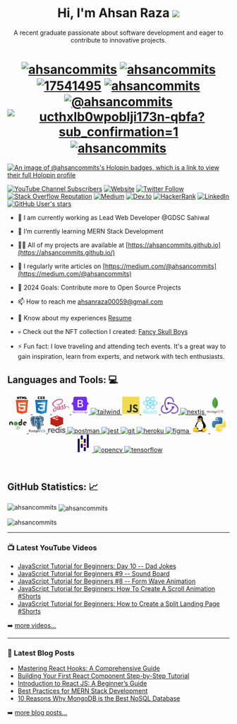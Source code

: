 <!-- Title -->
<h1 align="center">Hi, I'm Ahsan Raza  
  <img src="https://raw.githubusercontent.com/iampavangandhi/iampavangandhi/master/gifs/Hi.gif" 
       width="30px">
  </h1>

<!-- Quote -->
<p align="center">A recent graduate passionate about software development and eager to contribute to innovative projects.</p>
  
  <!-- Social Network -->
<h1 align="center">
<!-- <a href="https://dev.to/ahsancommits" target="blank"><img align="center" src="https://raw.githubusercontent.com/rahuldkjain/github-profile-readme-generator/master/src/images/icons/Social/devto.svg" alt="ahsancommits" height="30" width="40" /></a> -->
<a href="https://twitter.com/ahsancommits" target="blank"><img align="center" src="https://raw.githubusercontent.com/rahuldkjain/github-profile-readme-generator/master/src/images/icons/Social/twitter.svg" alt="ahsancommits" height="30" width="40" /></a>
<a href="https://linkedin.com/in/ahsancommits" target="blank"><img align="center" src="https://raw.githubusercontent.com/rahuldkjain/github-profile-readme-generator/master/src/images/icons/Social/linked-in-alt.svg" alt="ahsancommits" height="30" width="40" /></a>
<a href="https://stackoverflow.com/users/17541495" target="blank"><img align="center" src="https://raw.githubusercontent.com/rahuldkjain/github-profile-readme-generator/master/src/images/icons/Social/stack-overflow.svg" alt="17541495" height="30" width="40" /></a>
<a href="https://instagram.com/ahsancommits" target="blank"><img align="center" src="https://raw.githubusercontent.com/rahuldkjain/github-profile-readme-generator/master/src/images/icons/Social/instagram.svg" alt="ahsancommits" height="30" width="40" /></a>
<a href="https://medium.com/@ahsancommits" target="blank"><img align="center" src="https://raw.githubusercontent.com/rahuldkjain/github-profile-readme-generator/master/src/images/icons/Social/medium.svg" alt="@ahsancommits" height="30" width="40" /></a>
<a href="https://www.youtube.com/channel/ucthxlb0wpoblji173n-qbfa?sub_confirmation=1" target="blank"><img align="center" src="https://raw.githubusercontent.com/rahuldkjain/github-profile-readme-generator/master/src/images/icons/Social/youtube.svg" alt="ucthxlb0wpoblji173n-qbfa?sub_confirmation=1" height="30" width="40" /></a>
<a href="https://www.hackerrank.com/ahsancommits" target="blank"><img align="center" src="https://raw.githubusercontent.com/rahuldkjain/github-profile-readme-generator/master/src/images/icons/Social/hackerrank.svg" alt="ahsancommits" height="30" width="40" /></a>
</h1>

<!-- Background -->

[![An image of @ahsancommits's Holopin badges, which is a link to view their full Holopin profile](https://holopin.me/ahsancommits)](https://holopin.io/@ahsancommits)

[![YouTube Channel Subscribers](https://img.shields.io/youtube/channel/subscribers/UCthxlb0WpObljI173N-QbfA?logo=youtube&logoColor=red&style=for-the-badge)][youtube]
[![Website](https://img.shields.io/website?label=ahsancommits.github.io&style=for-the-badge&url=https%3A%2F%2Fahsancommits.github.io)](https://ahsancommits.github.io)
[![Twitter Follow](https://img.shields.io/twitter/follow/ahsancommits?color=1DA1F2&label=Follow%20%40ahsancommits&logo=twitter&style=for-the-badge)](https://twitter.com/ahsancommits)
[![Stack Overflow Reputation](https://img.shields.io/stackexchange/stackoverflow/r/17541495?color=FE7A16&label=Stack%20Overflow%20Reputation&logo=stackoverflow&style=for-the-badge)](https://stackoverflow.com/users/17541495/ahsan-raza)
[![Medium](https://img.shields.io/badge/Medium-ahsancommits-black?style=for-the-badge&logo=medium)](https://medium.com/@ahsancommits)
[![Dev.to](https://img.shields.io/badge/Dev.to-ahsancommits-black?style=for-the-badge&logo=dev.to)](https://dev.to/ahsancommits)
[![HackerRank](https://img.shields.io/badge/HackerRank-ahsancommits-black?style=for-the-badge&logo=hackerrank&color=00EA64)](https://www.hackerrank.com/ahsancommits)
[![LinkedIn](https://img.shields.io/badge/LinkedIn-ahsancommits-black?style=for-the-badge&logo=linkedin&color=1976D2)](https://linkedin.com/in/ahsancommits)
[![GitHub User's stars](https://img.shields.io/github/stars/AhsanCommits?affiliations=OWNER%2CCOLLABORATOR&color=181717&label=Star%20%40AhsanCommits&logo=github&style=for-the-badge)](https://github.com/ahsancommits)

</div>

- 🔭 I am currently working as Lead Web Developer @GDSC Sahiwal

- 🌱 I’m currently learning MERN Stack Development

- 👨‍💻 All of my projects are available at [https://ahsancommits.github.io](https://ahsancommits.github.io/)

- 📝 I regularly write articles on [https://medium.com/@ahsancommits](https://medium.com/@ahsancommits)

- 🥅 2024 Goals: Contribute more to Open Source Projects

- 📫 How to reach me ahsanraza00059@gmail.com

- 📄 Know about my experiences [Resume](https://drive.google.com/file/d/1yrFXNhT3ZJVAeaobMlXwTimQW3-42dS7/view?usp=sharing)

- 💀 Check out the NFT collection I created: [Fancy Skull Boys](https://opensea.io/collection/fancyskullboys)

- ⚡ Fun fact: I love traveling and attending tech events. It's a great way to gain inspiration, learn from experts, and network with tech enthusiasts.

<!-- Technical Skills -->

<h2 align="left"><strong>Languages and Tools: 💻</strong></h2>
<p align="center"> 
<a href="https://www.w3.org/html/" target="_blank" rel="noreferrer"> <img src="https://raw.githubusercontent.com/devicons/devicon/master/icons/html5/html5-original-wordmark.svg" alt="html5" width="40" height="40"/> </a>
<a href="https://www.w3schools.com/css/" target="_blank" rel="noreferrer"> <img src="https://raw.githubusercontent.com/devicons/devicon/master/icons/css3/css3-original-wordmark.svg" alt="css3" width="40" height="40"/> </a>
<a href="https://sass-lang.com" target="_blank" rel="noreferrer"> <img src="https://raw.githubusercontent.com/devicons/devicon/master/icons/sass/sass-original.svg" alt="sass" width="40" height="40"/> </a> 
<a href="https://getbootstrap.com" target="_blank" rel="noreferrer"> <img src="https://raw.githubusercontent.com/devicons/devicon/master/icons/bootstrap/bootstrap-plain-wordmark.svg" alt="bootstrap" width="40" height="40"/> </a> 
<a href="https://tailwindcss.com/" target="_blank" rel="noreferrer"> <img src="https://www.vectorlogo.zone/logos/tailwindcss/tailwindcss-icon.svg" alt="tailwind" width="40" height="40"/> </a>
<a href="https://developer.mozilla.org/en-US/docs/Web/JavaScript" target="_blank" rel="noreferrer"> <img src="https://raw.githubusercontent.com/devicons/devicon/master/icons/javascript/javascript-original.svg" alt="javascript" width="40" height="40"/> </a>
<a href="https://reactjs.org/" target="_blank" rel="noreferrer"> <img src="https://raw.githubusercontent.com/devicons/devicon/master/icons/react/react-original-wordmark.svg" alt="react" width="40" height="40"/> </a>
<a href="https://redux.js.org" target="_blank" rel="noreferrer"> <img src="https://raw.githubusercontent.com/devicons/devicon/master/icons/redux/redux-original.svg" alt="redux" width="40" height="40"/> </a> 
<a href="https://nextjs.org/" target="_blank" rel="noreferrer"> <img src="https://cdn.worldvectorlogo.com/logos/nextjs-2.svg" alt="nextjs" width="40" height="40"/> </a>
<a href="https://www.mongodb.com/" target="_blank" rel="noreferrer"> <img src="https://raw.githubusercontent.com/devicons/devicon/master/icons/mongodb/mongodb-original-wordmark.svg" alt="mongodb" width="40" height="40"/> </a>
<a href="https://nodejs.org" target="_blank" rel="noreferrer"> <img src="https://raw.githubusercontent.com/devicons/devicon/master/icons/nodejs/nodejs-original-wordmark.svg" alt="nodejs" width="40" height="40"/> </a>
<a href="https://www.postgresql.org" target="_blank" rel="noreferrer"> <img src="https://raw.githubusercontent.com/devicons/devicon/master/icons/postgresql/postgresql-original-wordmark.svg" alt="postgresql" width="40" height="40"/> </a>
<a href="https://redis.io" target="_blank" rel="noreferrer"> <img src="https://raw.githubusercontent.com/devicons/devicon/master/icons/redis/redis-original-wordmark.svg" alt="redis" width="40" height="40"/> </a>
<a href="https://postman.com" target="_blank" rel="noreferrer"> <img src="https://www.vectorlogo.zone/logos/getpostman/getpostman-icon.svg" alt="postman" width="40" height="40"/> </a>
<a href="https://jestjs.io" target="_blank" rel="noreferrer"> <img src="https://www.vectorlogo.zone/logos/jestjsio/jestjsio-icon.svg" alt="jest" width="40" height="40"/> </a>
<a href="https://git-scm.com/" target="_blank" rel="noreferrer"> <img src="https://www.vectorlogo.zone/logos/git-scm/git-scm-icon.svg" alt="git" width="40" height="40"/> </a> 
<a href="https://heroku.com" target="_blank" rel="noreferrer"> <img src="https://www.vectorlogo.zone/logos/heroku/heroku-icon.svg" alt="heroku" width="40" height="40"/> </a>
<a href="https://www.figma.com/" target="_blank" rel="noreferrer"> <img src="https://www.vectorlogo.zone/logos/figma/figma-icon.svg" alt="figma" width="40" height="40"/> </a><a href="https://www.linux.org/" target="_blank" rel="noreferrer"> <img src="https://raw.githubusercontent.com/devicons/devicon/master/icons/linux/linux-original.svg" alt="linux" width="40" height="40"/> </a>
<a href="https://www.python.org" target="_blank" rel="noreferrer"> <img src="https://raw.githubusercontent.com/devicons/devicon/master/icons/python/python-original.svg" alt="python" width="40" height="40"/> </a> 
<a href="https://pandas.pydata.org/" target="_blank" rel="noreferrer"> <img src="https://raw.githubusercontent.com/devicons/devicon/2ae2a900d2f041da66e950e4d48052658d850630/icons/pandas/pandas-original.svg" alt="pandas" width="40" height="40"/> </a> 
<a href="https://opencv.org/" target="_blank" rel="noreferrer"> <img src="https://www.vectorlogo.zone/logos/opencv/opencv-icon.svg" alt="opencv" width="40" height="40"/> </a> <a href="https://www.tensorflow.org" target="_blank" rel="noreferrer"> <img src="https://www.vectorlogo.zone/logos/tensorflow/tensorflow-icon.svg" alt="tensorflow" width="40" height="40"/> </a> </p>

</br>
<!-- GitHub Stats -->
<h2 align="left"><strong>GitHub Statistics: 📈
  </strong>
</h2>
    
<p><img align="left" src="https://github-readme-stats.vercel.app/api/top-langs?username=ahsancommits&show_icons=true&locale=en" alt="ahsancommits" /></p>

<p>&nbsp;<img align="center" src="https://github-readme-stats.vercel.app/api?username=ahsancommits&show_icons=true&locale=en" alt="ahsancommits" /></p>

<p><img align="center" src="https://github-readme-streak-stats.herokuapp.com/?user=ahsancommits&" alt="ahsancommits" /></p>

---

### 📺 Latest YouTube Videos

<!-- YOUTUBE:START -->

- [JavaScript Tutorial for Beginners: Day 10 -- Dad Jokes](https://www.youtube.com/watch?v=q4wTFvDynGo)
- [JavaScript Tutorial for Beginners #9 -- Sound Board](https://www.youtube.com/watch?v=-631l3aSQLs)
- [JavaScript Tutorial for Beginners #8 -- Form Wave Animation](https://www.youtube.com/watch?v=0Ocysvy8Nwc)
- [JavaScript Tutorial for Beginners: How To Create A Scroll Animation #Shorts](https://www.youtube.com/watch?v=76YeWtCHRm4)
- [JavaScript Tutorial for Beginners: How to Create a Split Landing Page #Shorts](https://www.youtube.com/watch?v=PK-uozqB6ZA)
<!-- YOUTUBE:END -->

➡️ [more videos...](https://youtube.com/@programmingwithahsan5846)

---

### 📕 Latest Blog Posts

<!-- BLOG-POST-LIST:START -->

- [Mastering React Hooks: A Comprehensive Guide](https://javascript.plainenglish.io/mastering-react-hooks-a-comprehensive-guide-cd5aead5bef6?source=rss-164c58efef7e------2)
- [Building Your First React Component Step-by-Step Tutorial](https://javascript.plainenglish.io/building-your-first-react-component-step-by-step-tutorial-7a2ed4c04591?source=rss-164c58efef7e------2)
- [Introduction to React JS: A Beginner’s Guide](https://medium.com/@ahsancommits/introduction-to-react-js-a-beginners-guide-b6e658f6cbee?source=rss-164c58efef7e------2)
- [Best Practices for MERN Stack Development](https://medium.com/@ahsancommits/best-practices-for-mern-stack-development-32b0dffc3e66?source=rss-164c58efef7e------2)
- [10 Reasons Why MongoDB is the Best NoSQL Database](https://medium.com/@ahsancommits/10-reasons-why-mongodb-is-the-best-nosql-database-17ad10e4319f?source=rss-164c58efef7e------2)
<!-- BLOG-POST-LIST:END -->

➡️ [more blog posts...](https://www.linkedin.com/newsletters/7048174900578066432/)

[jsplaylist]: https://www.youtube.com/playlist?list=PLYshsQG2r6mQXxD0DUAaWkT_FrV7PSIGw
[youtube]: https://www.youtube.com/channel/UCthxlb0WpObljI173N-QbfA?sub_confirmation=1
